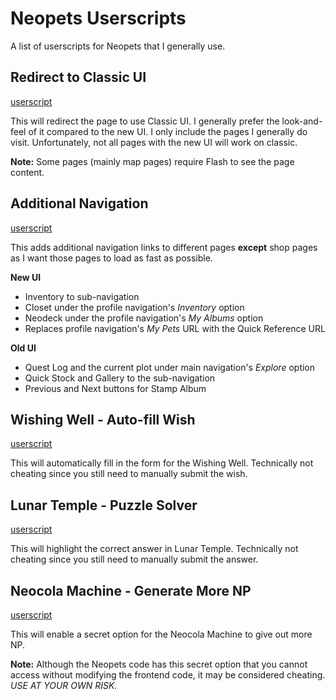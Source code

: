 # Neopets Userscripts

A list of userscripts for Neopets that I generally use.

## Redirect to Classic UI
[userscript](redirect-to-classic-ui.user.js)

This will redirect the page to use Classic UI. I generally prefer the look-and-feel of it compared to the new UI. I only include the pages I generally do visit. Unfortunately, not all pages with the new UI will work on classic.

**Note:** Some pages (mainly map pages) require Flash to see the page content.

## Additional Navigation
[userscript](additional-navigations.user.js)

This adds additional navigation links to different pages **except** shop pages as I want those pages to load as fast as possible.

**New UI**
* Inventory to sub-navigation
* Closet under the profile navigation's _Inventory_ option
* Neodeck under the profile navigation's _My Albums_ option
* Replaces profile navigation's _My Pets_ URL with the Quick Reference URL

**Old UI**
* Quest Log and the current plot under main navigation's _Explore_ option
* Quick Stock and Gallery to the sub-navigation
* Previous and Next buttons for Stamp Album

## Wishing Well - Auto-fill Wish
[userscript](wishing-well-autofill.user.js)

This will automatically fill in the form for the Wishing Well. Technically not cheating since you still need to manually submit the wish.

## Lunar Temple - Puzzle Solver
[userscript](lunar-temple=solver.user.js)

This will highlight the correct answer in Lunar Temple. Technically not cheating since you still need to manually submit the answer.

## Neocola Machine - Generate More NP
[userscript](neocola-machine-more-np.user.js)

This will enable a secret option for the Neocola Machine to give out more NP.

**Note:** Although the Neopets code has this secret option that you cannot access without modifying the frontend code, it may be considered cheating. *USE AT YOUR OWN RISK.*
